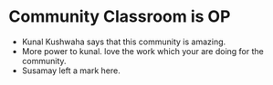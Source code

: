 # Community Classroom is OP

- Kunal Kushwaha says that this community is amazing.
- More power to kunal. love the work which your are doing for the community.
- Susamay left a mark here.
